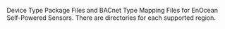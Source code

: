 Device Type Package Files and BACnet Type Mapping Files for EnOcean Self-Powered Sensors.  There are directories for each supported region.



